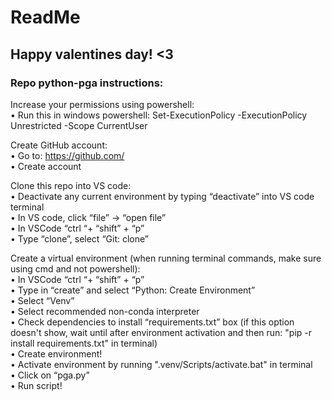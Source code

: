 # ReadMe
## Happy valentines day! <3   

### Repo python-pga instructions:  
Increase your permissions using powershell:  
• Run this in windows powershell:  Set-ExecutionPolicy -ExecutionPolicy Unrestricted -Scope CurrentUser
  
Create GitHub account:  
• Go to: https://github.com/  
• Create account  
  
Clone this repo into VS code:  
• Deactivate any current environment by typing “deactivate” into VS code terminal  
• In VS code, click “file” -> “open file”  
• In VSCode “ctrl “+ “shift” + “p”  
• Type “clone”, select “Git: clone”  
  
Create a virtual environment (when running terminal commands, make sure using cmd and not powershell):  
• In VSCode “ctrl “+ “shift” + “p”  
• Type in “create” and select “Python: Create Environment”  
• Select “Venv”  
• Select recommended non-conda interpreter  
• Check dependencies to install “requirements.txt” box (if this option doesn't show, wait until after environment activation and then run: "pip -r install requirements.txt" in terminal)  
• Create environment!  
• Activate environment by running ".venv/Scripts/activate.bat" in terminal  
• Click on “pga.py”  
• Run script!  